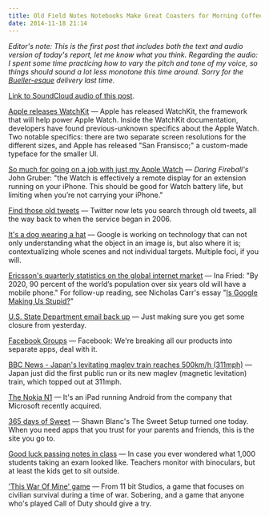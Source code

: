 ```yaml
---
title: Old Field Notes Notebooks Make Great Coasters for Morning Coffee
date: 2014-11-18 21:14
---
```

_Editor's note: This is the first post that includes both the text and audio version of today's report, let me know what you think. Regarding the audio: I spent some time practicing how to vary the pitch and tone of my voice, so things should sound a lot less monotone this time around. Sorry for the [Bueller-esque](http://youtu.be/KS6f1MKpLGM) delivery last time._

[Link to SoundCloud audio of this post](https://soundcloud.com/audaciousfox/audacious-fox-tuesday-18-november-2014).

[Apple releases WatchKit](https://developer.apple.com/watchkit/) &mdash; Apple has released WatchKit, the framework that will help power Apple Watch. Inside the WatchKit documentation, developers have found previous-unknown specifics about the Apple Watch. Two notable specifics: there are two separate screen resolutions for the different sizes, and Apple has released "San Fransisco;" a custom-made typeface for the smaller UI.

[So much for going on a job with just my Apple Watch](http://daringfireball.net/linked/2014/11/18/watchkit-hig)  &mdash; _Daring Fireball's_ John Gruber: "the Watch is effectively a remote display for an extension running on your iPhone. This should be good for Watch battery life, but limiting when you’re not carrying your iPhone."

[Find those old tweets](https://blog.twitter.com/2014/building-a-complete-tweet-index) &mdash; Twitter now lets you search through old tweets, all the way back to when the service began in 2006.

[It's a dog wearing a hat](http://googleresearch.blogspot.com/2014/09/building-deeper-understanding-of-images.html#uds-search-results) &mdash; Google is working on technology that can not only understanding what the object in an image is, but also where it is; contextualizing whole scenes and not individual targets. Multiple foci, if you will.

[Ericsson's quarterly statistics on the global internet market](http://recode.net/2014/11/18/more-than-90-percent-of-u-s-households-have-three-or-more-devices-pinging-the-internet/) &mdash; Ina Fried: "By 2020, 90 percent of the world’s population over six years old will have a mobile phone." For follow-up reading, see Nicholas Carr's essay "[Is Google Making Us Stupid?](http://www.theatlantic.com/magazine/archive/2008/07/is-google-making-us-stupid/306868/)"

[U.S. State Department email back up](http://www.reuters.com/article/2014/11/18/us-cybersecurity-statedept-idUSKCN0J22EO20141118) &mdash; Just making sure you get some closure from yesterday.

[Facebook Groups](http://newsroom.fb.com/news/2014/11/introducing-the-facebook-groups-app/) &mdash; Facebook: We're breaking all our products into separate apps, deal with it.

[BBC News - Japan's levitating maglev train reaches 500km/h (311mph)](http://www.bbc.com/news/world-asia-30067889) &mdash; Japan just did the first public run or its new maglev (magnetic  levitation) train, which topped out at 311mph.

[The Nokia N1](http://n1.nokia.com/) &mdash; It's an iPad running Android from the company that Microsoft recently acquired.

[365 days of Sweet](http://thesweetsetup.com/1-year-birthday/) &mdash; Shawn Blanc's The Sweet Setup turned one today. When you need apps that you trust for your parents and friends, this is the site you go to.

[Good luck passing notes in class](http://shanghaiist.com/2014/11/17/great_outdoor_exam.php) &mdash; In case you ever wondered what 1,000 students taking an exam looked like. Teachers monitor with binoculars, but at least the kids get to sit outside.

['This War Of Mine' game](http://www.wired.com/2014/11/this-war-of-mine/) &mdash; From 11 bit Studios, a game that focuses on civilian survival during a time of war. Sobering, and a game that anyone who's played Call of Duty should give a try.
